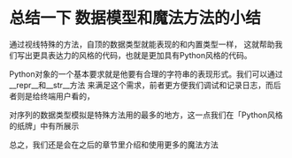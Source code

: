 # 总结一下 数据模型和魔法方法的小结


通过视线特殊的方法，自顶的数据类型就能表现的和内置类型一样，
这就帮助我们写出更具表达力的风格的代码，也就是更加具有Python风格的代码。

Python对象的一个基本要求就是他要有合理的字符串的表现形式。我们可以通过__repr__和__str__方法
来满足这个需求，前者更方便我们调试和记录日志，而后者则是给终端用户看的，

对序列的数据类型模拟是特殊方法用的最多的地方，这一点我们在「Python风格的纸牌」中有所展示

总之，我们还是会在之后的章节里介绍和使用更多的魔法方法

